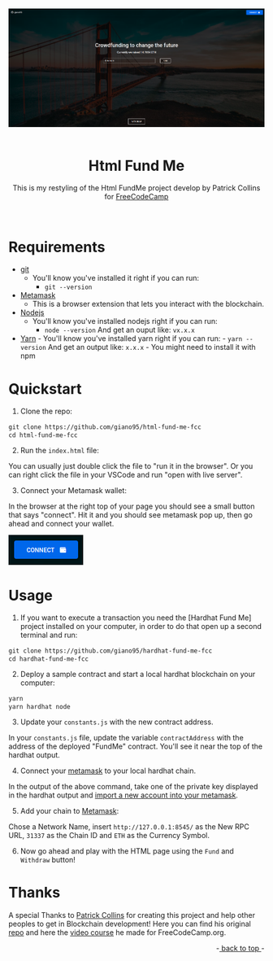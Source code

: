 <div id="top"></div>

<!-- Project Photo -->
<br />
<br />
<div align="center">
    <img src="FundMeApp.png" alt="drawing" width="960">
<br />
<br />
<h1 align="center"><strong>Html Fund Me</strong></h1>
  <p align="center">
    This is my restyling of the Html FundMe project develop by Patrick Collins for <a href="https://www.freecodecamp.org/">FreeCodeCamp</a>
    <br />
    <br />
    <br />
  </p>
</div>

# Requirements

-   [git](https://git-scm.com/book/en/v2/Getting-Started-Installing-Git)
    -   You'll know you've installed it right if you can run:
        -   `git --version`
-   [Metamask](https://metamask.io/)
    -   This is a browser extension that lets you interact with the blockchain.
-   [Nodejs](https://nodejs.org/en/)
    -   You'll know you've installed nodejs right if you can run:
        -   `node --version` And get an ouput like: `vx.x.x`
-   [Yarn](https://classic.yarnpkg.com/lang/en/docs/install/) - You'll know you've installed yarn right if you can run: - `yarn --version` And get an output like: `x.x.x` - You might need to install it with npm

# Quickstart

1. Clone the repo:

```
git clone https://github.com/giano95/html-fund-me-fcc
cd html-fund-me-fcc
```

2. Run the `index.html` file:

You can usually just double click the file to "run it in the browser". Or you can right click the file in your VSCode and run "open with live server".

3. Connect your Metamask wallet:

In the browser at the right top of your page you should see a small button that says "connect". Hit it and you should see metamask pop up, then go ahead and connect your wallet.

<img src="ConnectButton.png" alt="drawing">

# Usage

1. If you want to execute a transaction you need the [Hardhat Fund Me] project installed on your computer, in order to do that open up a second terminal and run:

```
git clone https://github.com/giano95/hardhat-fund-me-fcc
cd hardhat-fund-me-fcc
```

2. Deploy a sample contract and start a local hardhat blockchain on your computer:

```
yarn
yarn hardhat node
```

3. Update your `constants.js` with the new contract address.

In your `constants.js` file, update the variable `contractAddress` with the address of the deployed "FundMe" contract. You'll see it near the top of the hardhat output.

4. Connect your [metamask](https://metamask.io/) to your local hardhat chain.

In the output of the above command, take one of the private key displayed in the hardhat output and [import a new account into your metamask](https://metamask.zendesk.com/hc/en-us/articles/360015489331-How-to-import-an-Account).

5. Add your chain to [Metamask](chrome-extension://nkbihfbeogaeaoehlefnkodbefgpgknn/home.html#settings/networks/add-network):

Chose a Network Name, insert `http://127.0.0.1:8545/` as the New RPC URL, `31337` as the Chain ID and `ETH` as the Currency Symbol.

6. Now go ahead and play with the HTML page using the `Fund` and `Withdraw` button!

# Thanks

A special Thanks to [Patrick Collins](https://github.com/PatrickAlphaC/) for creating this project and help other peoples to get in Blockchain development! Here you can find his original [repo](https://github.com/PatrickAlphaC/html-fund-me-fcc/) and here the [video course](https://www.youtube.com/watch?v=gyMwXuJrbJQ) he made for FreeCodeCamp.org.

<p align="right">-<a href="#top"> back to top </a>-</p>
